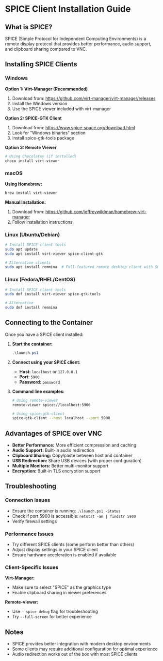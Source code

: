 # SPICE Client Installation Guide

## What is SPICE?

SPICE (Simple Protocol for Independent Computing Environments) is a remote display protocol that provides better performance, audio support, and clipboard sharing compared to VNC.

## Installing SPICE Clients

### Windows

**Option 1: Virt-Manager (Recommended)**
1. Download from: https://github.com/virt-manager/virt-manager/releases
2. Install the Windows version
3. Use the SPICE viewer included with virt-manager

**Option 2: SPICE-GTK Client**
1. Download from: https://www.spice-space.org/download.html
2. Look for "Windows binaries" section
3. Install spice-gtk-tools package

**Option 3: Remote Viewer**
```powershell
# Using Chocolatey (if installed)
choco install virt-viewer
```

### macOS

**Using Homebrew:**
```bash
brew install virt-viewer
```

**Manual Installation:**
1. Download from: https://github.com/jeffreywildman/homebrew-virt-manager
2. Follow installation instructions

### Linux (Ubuntu/Debian)

```bash
# Install SPICE client tools
sudo apt update
sudo apt install virt-viewer spice-client-gtk

# Alternative clients
sudo apt install remmina  # Full-featured remote desktop client with SPICE support
```

### Linux (Fedora/RHEL/CentOS)

```bash
# Install SPICE client tools
sudo dnf install virt-viewer spice-gtk-tools

# Alternative
sudo dnf install remmina
```

## Connecting to the Container

Once you have a SPICE client installed:

1. **Start the container:**
   ```powershell
   .\launch.ps1
   ```

2. **Connect using your SPICE client:**
   - **Host:** `localhost` or `127.0.0.1`
   - **Port:** `5900`
   - **Password:** `password`

3. **Command line examples:**
   ```bash
   # Using remote-viewer
   remote-viewer spice://localhost:5900
   
   # Using spice-gtk-client
   spice-gtk-client --host localhost --port 5900
   ```

## Advantages of SPICE over VNC

- **Better Performance:** More efficient compression and caching
- **Audio Support:** Built-in audio redirection
- **Clipboard Sharing:** Copy/paste between host and container
- **USB Redirection:** Share USB devices (with proper configuration)
- **Multiple Monitors:** Better multi-monitor support
- **Encryption:** Built-in TLS encryption support

## Troubleshooting

### Connection Issues
- Ensure the container is running: `.\launch.ps1 -Status`
- Check if port 5900 is accessible: `netstat -an | findstr 5900`
- Verify firewall settings

### Performance Issues
- Try different SPICE clients (some perform better than others)
- Adjust display settings in your SPICE client
- Ensure hardware acceleration is enabled if available

### Client-Specific Issues

**Virt-Manager:**
- Make sure to select "SPICE" as the graphics type
- Enable clipboard sharing in viewer preferences

**Remote-viewer:**
- Use `--spice-debug` flag for troubleshooting
- Try `--full-screen` for better experience

## Notes

- SPICE provides better integration with modern desktop environments
- Some clients may require additional configuration for optimal experience
- Audio redirection works out of the box with most SPICE clients

